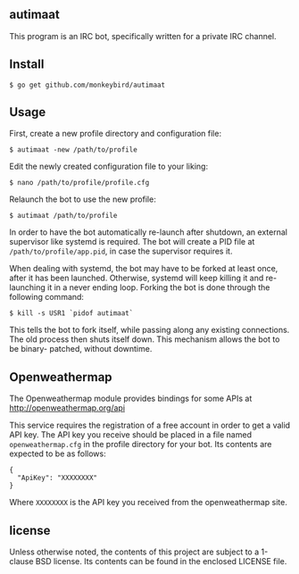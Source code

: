 ## autimaat

This program is an IRC bot, specifically written for a private IRC channel.


## Install

    $ go get github.com/monkeybird/autimaat


## Usage

First, create a new profile directory and configuration file:

	$ autimaat -new /path/to/profile

Edit the newly created configuration file to your liking:

	$ nano /path/to/profile/profile.cfg

Relaunch the bot to use the new profile:

	$ autimaat /path/to/profile

In order to have the bot automatically re-launch after shutdown, an external
supervisor like systemd is required. The bot will create a PID file at
`/path/to/profile/app.pid`, in case the supervisor requires it.

When dealing with systemd, the bot may have to be forked at least once,
after it has been launched. Otherwise, systemd will keep killing it and
re-launching it in a never ending loop. Forking the bot is done through
the following command:

	$ kill -s USR1 `pidof autimaat`

This tells the bot to fork itself, while passing along any existing connections.
The old process then shuts itself down. This mechanism allows the bot to be binary-
patched, without downtime.


## Openweathermap

The Openweathermap module provides bindings for some APIs at
http://openweathermap.org/api

This service requires the registration of a free account in order to get a
valid API key. The API key you receive should be placed in a file named
`openweathermap.cfg` in the profile directory for your bot. Its contents
are expected to be as follows:

	{
	  "ApiKey": "XXXXXXXX"
	}

Where `XXXXXXXX` is the API key you received from the openweathermap site.


## license

Unless otherwise noted, the contents of this project are subject to a 1-clause BSD
license. Its contents can be found in the enclosed LICENSE file.
